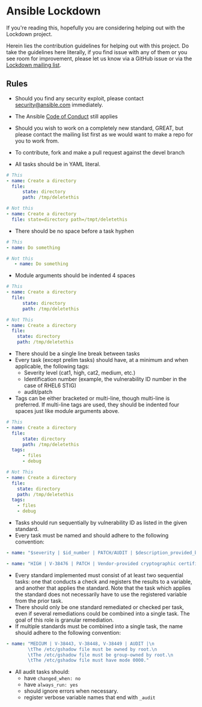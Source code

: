 Ansible Lockdown
================

If you're reading this, hopefully you are considering helping out with the Lockdown project. 

Herein lies the contribution guidelines for helping out with this project. Do take the guidelines here literally, if you find issue with any of them or you see room for improvement, please let us know via a GitHub issue or via the [Lockdown mailing list][mail].



## Rules

* Should you find any security exploit, please contact security@ansible.com immediately. 
* The Ansible [Code of Conduct][coc] still applies

* Should you wish to work on a completely new standard, GREAT, but please contact the mailing list first as we would want to make a repo for you to work from. 

* To contribute, fork and make a pull request against the devel branch
* All tasks should be in YAML literal.

```yml
# This
- name: Create a directory
  file:
      state: directory
      path: /tmp/deletethis

# Not this
- name: Create a directory
  file: state=directory path=/tmpt/deletethis
```

* There should be no space before a task hyphen

```yml
# This
- name: Do something

# Not this
   - name: Do something
```

* Module arguments should be indented 4 spaces
```yml
# This
- name: Create a directory
  file:
      state: directory
      path: /tmp/deletethis

# Not This
- name: Create a directory
  file:
    state: directory
    path: /tmp/deletethis
```

* There should be a single line break between tasks
* Every task (except prelim tasks) should have, at a minimum and when applicable, the following tags:
    * Severity level (cat1, high, cat2, medium, etc.)
    * Identification number (example, the vulnerability ID number in the case of RHEL6 STIG)
    * audit/patch
* Tags can be either bracketed or multi-line, though multi-line is preferred. If multi-line tags are used, they should be indented four spaces just like module arguments above.
```yml
# This
- name: Create a directory
  file:
      state: directory
      path: /tmp/deletethis
  tags:
      - files
      - debug

# Not This
- name: Create a directory
  file:
    state: directory
    path: /tmp/deletethis
  tags:
    - files
    - debug
```
* Tasks should run sequentially by vulnerability ID as listed in the given standard. 
* Every task must be named and should adhere to the following convention:
```yml
- name: "$severity | $id_number | PATCH/AUDIT | $description_provided_by_standard"

- name: "HIGH | V-38476 | PATCH | Vendor-provided cryptographic certificates must be installed to verify the integrity of system software."
```
* Every standard implemented must consist of at least two sequential tasks: one that conducts a check and registers the results to a variable, and another that applies the standard. Note that the task which applies the standard does not necessarily have to use the registered variable from the prior task.
* There should only be one standard remediated or checked per task, even if several remediations could be combined into a single task. The goal of this role is granular remediation.
* If multiple standards must be combined into a single task, the name should adhere to the following convention:
```yml
- name: "MEDIUM | V-38443, V-38448, V-38449 | AUDIT |\n
        \tThe /etc/gshadow file must be owned by root.\n
        \tThe /etc/gshadow file must be group-owned by root.\n
        \tThe /etc/gshadow file must have mode 0000."
```
* All audit tasks should: 
    * have `changed_when: no`
    * have `always_run: yes`
    * should ignore errors when necessary.
    * register verbose variable names that end with `_audit`




[coc]:http://docs.ansible.com/ansible/community.html#community-code-of-conduct
[mail]:https://groups.google.com/forum/#!forum/ansible-lockdown



